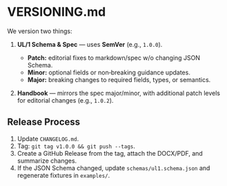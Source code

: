 # VERSIONING.md

We version two things:

1. **UL/1 Schema & Spec** — uses **SemVer** (e.g., `1.0.0`).  
   - **Patch:** editorial fixes to markdown/spec w/o changing JSON Schema.  
   - **Minor:** optional fields or non‑breaking guidance updates.  
   - **Major:** breaking changes to required fields, types, or semantics.

2. **Handbook** — mirrors the spec major/minor, with additional patch levels for editorial changes (e.g., `1.0.2`).

## Release Process

1. Update `CHANGELOG.md`.
2. Tag: `git tag v1.0.0 && git push --tags`.
3. Create a GitHub Release from the tag, attach the DOCX/PDF, and summarize changes.
4. If the JSON Schema changed, update `schemas/ul1.schema.json` and regenerate fixtures in `examples/`.
